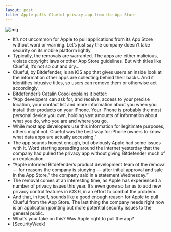 ```yaml
---
layout: post
title: Apple pulls Clueful privacy app from the App Store
---
```

![img](http://media.idownloadblog.com/wp-content/uploads/2012/07/clueful-ss.jpg)
* It’s not uncommon for Apple to pull applications from its App Store without word or warning. Let’s just say the company doesn’t take security on its mobile platform lightly.
* Typically, the removals are warranted. The apps are either malicious, violate copyright laws or other App Store guidelines. But with titles like Clueful, it’s not so cut and dry…
* Clueful, by Bitdefender, is an iOS app that gives users an inside look at the information other apps are collecting behind their backs. And it identifies intrusive titles, so users can remove them or otherwise act accordingly.
* Bitdefender’s Catalin Cosoi explains it better:
* “App developers can ask for, and receive, access to your precise location, your contact list and more information about you when you install their products on your iPhone. Your iPhone is probably the most personal device you own, holding vast amounts of information about what you do, who you are and where you go.
* While most app developers use this information for legitimate purposes, others might not. Clueful was the best way for iPhone owners to know what data apps are actually accessing.”
* The app sounds honest enough, but obviously Apple had some issues with it. Word starting spreading around the internet yesterday that the company had pulled the privacy app without giving Bitdefender much of an explanation.
* “Apple informed Bitdefender’s product development team of the removal — for reasons the company is studying — after initial approval and sale in the App Store,” the company said in a statement Wednesday.”
* The removal comes at an interesting time, as Apple has experienced a number of privacy issues this year. It’s even gone so far as to add new privacy control features in iOS 6, in an effort to combat the problem.
* And that, in itself, sounds like a good enough reason for Apple to pull Clueful from the App Store. The last thing the company needs right now is an application pointing out more potential security issues to the general public.
* What’s your take on this? Was Apple right to pull the app?
* [SecurityWeek]

